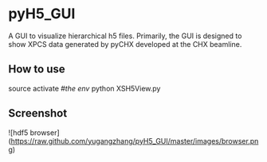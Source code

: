 # pyH5_GUI
A GUI to visualize hierarchical h5 files. Primarily, the GUI is designed to show XPCS data generated by pyCHX developed at the CHX beamline.

## How to use
source activate #*the env*
python XSH5View.py

## Screenshot

![hdf5 browser] (https://raw.github.com/yugangzhang/pyH5_GUI/master/images/browser.png)

 
